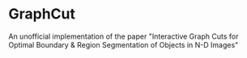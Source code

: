 # GraphCut
An unofficial implementation of the paper "Interactive Graph Cuts for Optimal Boundary & Region Segmentation of Objects in N-D Images"

